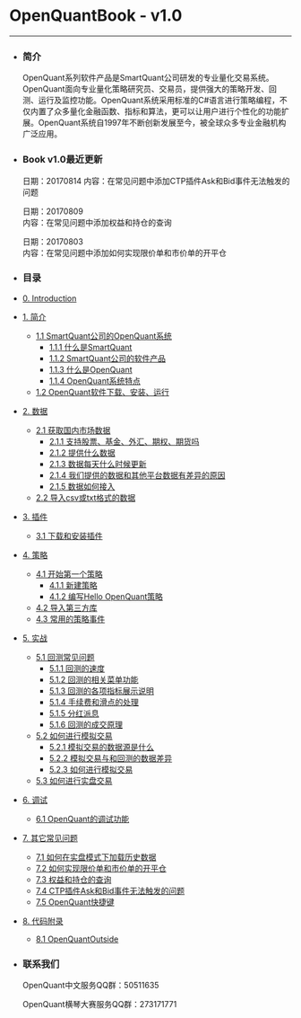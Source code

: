 # OpenQuantBook - v1.0

---

* ### 简介

  OpenQuant系列软件产品是SmartQuant公司研发的专业量化交易系统。OpenQuant面向专业量化策略研究员、交易员，提供强大的策略开发、回测、运行及监控功能。OpenQuant系统采用标准的C\#语言进行策略编程，不仅内置了众多量化金融函数、指标和算法，更可以让用户进行个性化的功能扩展。OpenQuant系统自1997年不断创新发展至今，被全球众多专业金融机构广泛应用。
  
* ### Book v1.0最近更新
  日期：20170814
  内容：在常见问题中添加CTP插件Ask和Bid事件无法触发的问题

  日期：20170809   
  内容：在常见问题中添加权益和持仓的查询

  日期：20170803  
  内容：在常见问题中添加如何实现限价单和市价单的开平仓

  

* ### 目录

* [0. Introduction](README.md)
* [1. 简介](introduction.md)
  * [1.1 SmartQuant公司的OpenQuant系统](whats_the_smartquant_or_openquant.md)
    * [1.1.1 什么是SmartQuant](whats_the_smartquant_or_openquant.md/#What_is_SmartQuant)
    * [1.1.2 SmartQuant公司的软件产品](whats_the_smartquant_or_openquant.md/#SmartQuant_Products)
    * [1.1.3 什么是OpenQuant](whats_the_smartquant_or_openquant.md/#What_is_OpenQuant)
    * [1.1.4 OpenQuant系统特点](whats_the_smartquant_or_openquant.md/#OpenQuant_system_features)
  * [1.2 OpenQuant软件下载、安装、运行](installing.md)     
* [2. 数据](data_introduction.md)
  * [2.1 获取国内市场数据](domestic_market_data.md)
    * [2.1.1 支持股票、基金、外汇、期权、期货吗](domestic_market_data.md/#Data_Support)
    * [2.1.2 提供什么数据](domestic_market_data.md/#What_data_is_available)
    * [2.1.3 数据每天什么时候更新](domestic_market_data.md/#Data_Update)
    * [2.1.4 我们提供的数据和其他平台数据有差异的原因](domestic_market_data.md/#The_Reason_Of_Data_Difference)
    * [2.1.5 数据如何接入](domestic_market_data.md/#Data_access)
  * [2.2 导入csv或txt格式的数据](domestic_market_data_csv.md)
* [3. 插件](plugin_introduction.md)
  * [3.1 下载和安装插件](install_plugins.md)
* [4. 策略](strategy_introduction.md)
  * [4.1 开始第一个策略](first_strategy.md)
    * [4.1.1 新建策略](first_strategy.md/#New_Strategy)
    * [4.1.2 编写Hello OpenQuant策略](first_strategy.md/#Hello_OpenQuant_Strategy)
  * [4.2 导入第三方库](import_third_party_lib.md)
  * [4.3 常用的策略事件](common_strategy_event.md)  
* [5. 实战](practice_introduction.md)
  * [5.1 回测常见问题](back_test.md)
    * [5.1.1 回测的速度](back_test.md/#Back_test_speed)
    * [5.1.2 回测的相关菜单功能](back_test.md/#Back_test_menu)
    * [5.1.3 回测的各项指标展示说明](back_test.md/#Back_test_indicators)
    * [5.1.4 手续费和滑点的处理](back_test.md/#Commission_and_slip_points)
    * [5.1.5 分红派息](back_test.md/#Dividend)
    * [5.1.6 回测的成交原理](back_test.md/#Transaction_principle)
  * [5.2 如何进行模拟交易](simulated_trading.md)
    * [5.2.1 模拟交易的数据源是什么](simulated_trading.md/#Paper_data_source)
    * [5.2.2 模拟交易与和回测的数据差异](simulated_trading.md/#Paper_and_Backtest_data_diff)
    * [5.2.3 如何进行模拟交易](simulated_trading.md/#Paper)
  * [5.3 如何进行实盘交易](realtime_trading.md)
* [6. 调试](debug_introduction.md)
  * [6.1 OpenQuant的调试功能](debug_function.md)
* [7. 其它常见问题](common_question_introduction.md)
  * [7.1 如何在实盘模式下加载历史数据](load_historical_data_in_live_mode.md)
  * [7.2 如何实现限价单和市价单的开平仓](open_and_close.md)
  * [7.3 权益和持仓的查询](equity_and_position_inquiries.md)
  * [7.4 CTP插件Ask和Bid事件无法触发的问题](emit_ask_bid.md)
  * [7.5 OpenQuant快捷键](hot_key.md)
* [8. 代码附录](appendix_source_code.md)
  * [8.1 OpenQuantOutside](source_code_OpenQuantOutside.md)





* ### 联系我们

  OpenQuant中文服务QQ群：50511635

  OpenQuant横琴大赛服务QQ群：273171771



